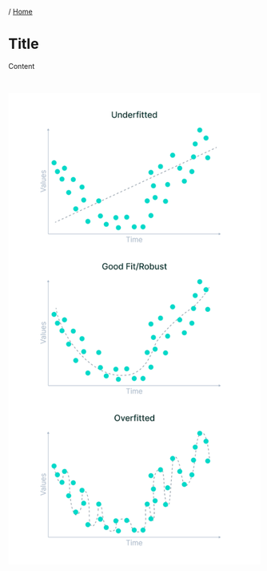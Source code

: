 / [Home](index.md)

# Title

Content

<br>

![Underfitting](images/underfitted_overfitted.png "Underfitting")

<br>